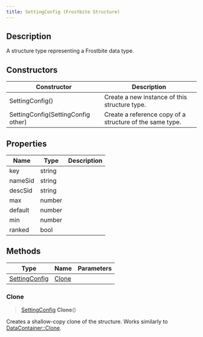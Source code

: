 ```yaml
---
title: SettingConfig (Frostbite Structure)
---
```

## Description

A structure type representing a Frostbite data type.

## Constructors

| Constructor                        | Description                                              |
| ---------------------------------- | -------------------------------------------------------- |
| SettingConfig()                    | Create a new instance of this structure type.            |
| SettingConfig(SettingConfig other) | Create a reference copy of a structure of the same type. |

## Properties

| Name    | Type   | Description |
| ------- | ------ | ----------- |
| key     | string |             |
| nameSid | string |             |
| descSid | string |             |
| max     | number |             |
| default | number |             |
| min     | number |             |
| ranked  | bool   |             |

## Methods

| Type                           | Name            | Parameters |
| ------------------------------ | --------------- | ---------- |
| [SettingConfig](SettingConfig) | [Clone](#clone) |            |

### Clone

> [SettingConfig](SettingConfig) **Clone**()

Creates a shallow-copy clone of the structure. Works similarly to [DataContainer::Clone](/vext/ref/cls/shr/datacontainer#clone).
